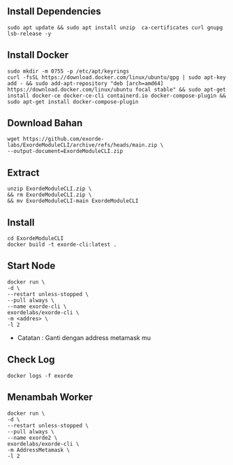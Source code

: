 ## Install Dependencies
```
sudo apt update && sudo apt install unzip  ca-certificates curl gnupg lsb-release -y
```


## Install Docker
```
sudo mkdir -m 0755 -p /etc/apt/keyrings
curl -fsSL https://download.docker.com/linux/ubuntu/gpg | sudo apt-key add - && sudo add-apt-repository "deb [arch=amd64] https://download.docker.com/linux/ubuntu focal stable" && sudo apt-get install docker-ce docker-ce-cli containerd.io docker-compose-plugin && sudo apt-get install docker-compose-plugin
```

## Download Bahan
```
wget https://github.com/exorde-labs/ExordeModuleCLI/archive/refs/heads/main.zip \
--output-document=ExordeModuleCLI.zip
```

## Extract
```
unzip ExordeModuleCLI.zip \
&& rm ExordeModuleCLI.zip \
&& mv ExordeModuleCLI-main ExordeModuleCLI
```

## Install

```
cd ExordeModuleCLI
docker build -t exorde-cli:latest .
```

## Start Node
```
docker run \
-d \
--restart unless-stopped \
--pull always \
--name exorde-cli \
exordelabs/exorde-cli \
-m <addres> \
-l 2
```
- Catatan : Ganti <addres> dengan address metamask mu



## Check Log
```
docker logs -f exorde
```

## Menambah Worker
```
docker run \
-d \
--restart unless-stopped \
--pull always \
--name exorde2 \
exordelabs/exorde-cli \
-m AddressMetamask \
-l 2
```
